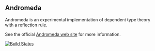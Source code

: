 ## Andromeda

Andromeda is an experimental implementation of dependent type theory with a reflection rule.

See the official [Andromeda web site](http://andromedans.github.io/andromeda/) for more information.

[![Build Status](https://api.travis-ci.org/Andromedans/andromeda.png?branch=master)](https://travis-ci.org/Andromedans/andromeda)

